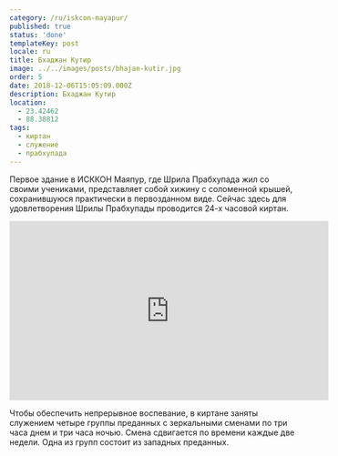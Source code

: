 ```yaml
---
category: /ru/iskcon-mayapur/
published: true
status: 'done'
templateKey: post
locale: ru
title: Бхаджан Кутир
image: ../../images/posts/bhajan-kutir.jpg
order: 5
date: 2018-12-06T15:05:09.000Z
description: Бхаджан Кутир
location:
  - 23.42462
  - 88.38812
tags:
  - киртан
  - служение
  - прабхупада
---
```


Первое здание в ИСККОН Маяпур, где Шрила Прабхупада жил со своими учениками, представляет собой хижину с соломенной крышей, сохранившуюся практически в первозданном виде. Сейчас здесь для удовлетворения Шрилы Прабхупады проводится 24-х часовой киртан.

<iframe width="560" height="315" src="https://www.youtube.com/embed/GpRvINDyGQc?start=208" frameborder="0" allow="accelerometer; autoplay; encrypted-media; gyroscope; picture-in-picture" allowfullscreen></iframe>

Чтобы обеспечить непрерывное воспевание, в киртане заняты служением четыре группы преданных с зеркальными сменами по три часа днем и три часа ночью. Смена сдвигается по времени каждые две недели. Одна из групп состоит из западных преданных.

<tbd locale="ru" url="mailto:haribol@mayapur.live"></tbd>
